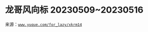 # 龙哥风向标 20230509~20230516

来源：[`www.yuque.com/for_lazy/xkrm14`](https://www.yuque.com/for_lazy/xkrm14)